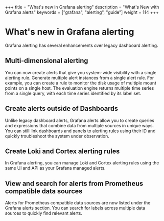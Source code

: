 +++
title = "What's new in Grafana alerting"
description = "What's New with Grafana alerts"
keywords = ["grafana", "alerting", "guide"]
weight = 114
+++

# What's new in Grafana alerting

Grafana alerting has several enhancements over legacy dashboard alerting.

## Multi-dimensional alerting

You can now create alerts that give you system-wide visibility with a single alerting rule. Generate multiple alert instances from a single alert rule. For example, you can create a rule to monitor the disk usage of multiple mount points on a single host. The evaluation engine returns multiple time series from a single query, with each time series identified by its label set.

## Create alerts outside of Dashboards

Unlike legacy dashboard alerts, Grafana alerts allow you to create queries and expressions that combine data from multiple sources in unique ways. You can still link dashboards and panels to alerting rules using their ID and quickly troubleshoot the system under observation.

## Create Loki and Cortex alerting rules

In Grafana alerting, you can manage Loki and Cortex alerting rules using the same UI and API as your Grafana managed alerts.

## View and search for alerts from Prometheus compatible data sources

Alerts for Prometheus compatible data sources are now listed under the Grafana alerts section. You can search for labels across multiple data sources to quickly find relevant alerts.
